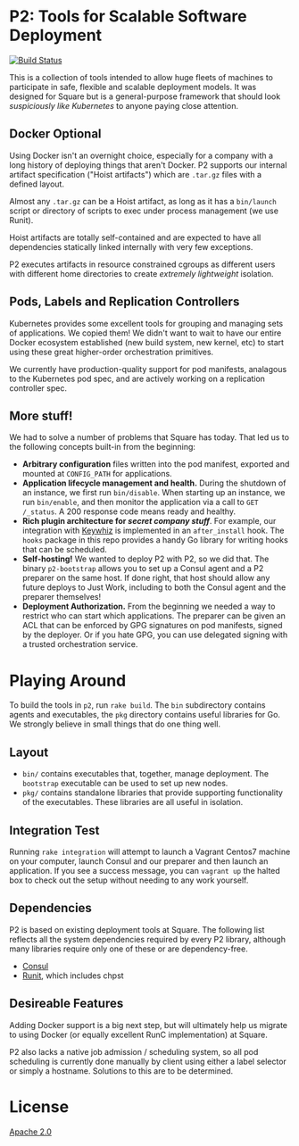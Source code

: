 # P2: Tools for Scalable Software Deployment

[![Build Status](https://travis-ci.org/square/p2.svg?branch=master)](https://travis-ci.org/square/p2)

This is a collection of tools intended to allow huge fleets of machines to
participate in safe, flexible and scalable deployment models. It was designed
for Square but is a general-purpose framework that should look _suspiciously
like Kubernetes_ to anyone paying close attention.

## Docker Optional

Using Docker isn't an overnight choice, especially for a company with a long
history of deploying things that aren't Docker. P2 supports our internal
artifact specification ("Hoist artifacts") which are `.tar.gz` files with a
defined layout.

Almost any `.tar.gz` can be a Hoist artifact, as long as it has a `bin/launch`
script or directory of scripts to exec under process management (we use Runit).

Hoist artifacts are totally self-contained and are expected to have all
dependencies statically linked internally with very few exceptions.

P2 executes artifacts in resource constrained cgroups as different users with
different home directories to create _extremely lightweight_ isolation.

## Pods, Labels and Replication Controllers

Kubernetes provides some excellent tools for grouping and managing sets of
applications. We copied them! We didn't want to wait to have our entire Docker
ecosystem established (new build system, new kernel, etc) to start using these
great higher-order orchestration primitives.

We currently have production-quality support for pod manifests, analagous to
the Kubernetes pod spec, and are actively working on a replication controller
spec.

## More stuff!

We had to solve a number of problems that Square has today. That led us to the following concepts built-in from the beginning:


* **Arbitrary configuration** files written into the pod manifest, exported and
mounted at `CONFIG_PATH` for applications.
* **Application lifecycle management and health.** During the shutdown of an
instance, we first run `bin/disable`. When starting up an instance, we run
`bin/enable`, and then monitor the application via a call to `GET /_status`. A
200 response code means ready and healthy.
* **Rich plugin architecture for _secret company stuff_**. For example, our
integration with [Keywhiz](https://github.com/square/keywhiz) is implemented in an `after_install` hook. The `hooks`
package in this repo provides a handy Go library for writing hooks that can be
scheduled.
* **Self-hosting!** We wanted to deploy P2 with P2, so we did that. The binary
`p2-bootstrap` allows you to set up a Consul agent and a P2 preparer on the
same host. If done right, that host should allow any future deploys to Just
Work, including to both the Consul agent and the preparer themselves!
* **Deployment Authorization.** From the beginning we needed a way to restrict
who can start which applications. The preparer can be given an ACL that can be
enforced by GPG signatures on pod manifests, signed by the deployer. Or if you
hate GPG, you can use delegated signing with a trusted orchestration service.

# Playing Around

To build the tools in `p2`, run `rake build`. The `bin` subdirectory contains
agents and executables, the `pkg` directory contains useful libraries for Go.
We strongly believe in small things that do one thing well.

## Layout

* `bin/` contains executables that, together, manage deployment. The `bootstrap` executable can be used to set up new nodes.
* `pkg/` contains standalone libraries that provide supporting functionality of the executables. These libraries are all useful in isolation.

## Integration Test

Running `rake integration` will attempt to launch a Vagrant Centos7 machine on
your computer, launch Consul and our preparer and then launch an application.
If you see a success message, you can `vagrant up` the halted box to check out
the setup without needing to any work yourself.

## Dependencies

P2 is based on existing deployment tools at Square. The following list reflects
all the system dependencies required by every P2 library, although many
libraries require only one of these or are dependency-free.

* [Consul](https://consul.io/)
* [Runit](http://smarden.org/runit/), which includes chpst

## Desireable Features

Adding Docker support is a big next step, but will ultimately help us migrate to using Docker (or equally excellent RunC implementation) at Square. 

P2 also lacks a native job admission / scheduling system, so all pod scheduling is currently done manually by client using either a label selector or simply a hostname. Solutions to this are to be determined.

# License

[Apache 2.0](http://www.apache.org/licenses/LICENSE-2.0.html)
